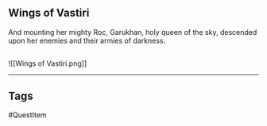 ## Wings of Vastiri
And mounting her mighty Roc, Garukhan, holy queen of the sky,
descended upon her enemies and their armies of darkness.
## 
![[Wings of Vastiri.png]]

---
## Tags
#QuestItem
